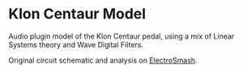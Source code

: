 # Klon Centaur Model

Audio plugin model of the Klon Centaur pedal, using a mix of
Linear Systems theory and Wave Digital Filters.

Original circuit schematic and analysis on
[ElectroSmash](https://www.electrosmash.com/klon-centaur-analysis).

